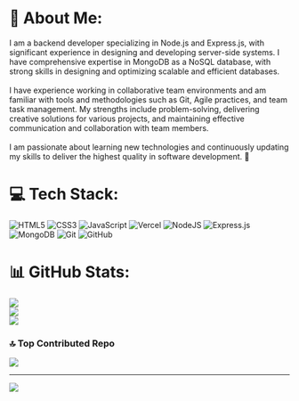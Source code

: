 # 💫 About Me:
I am a backend developer specializing in Node.js and Express.js, with significant experience in designing and developing server-side systems. I have comprehensive expertise in MongoDB as a NoSQL database, with strong skills in designing and optimizing scalable and efficient databases.<br><br>I have experience working in collaborative team environments and am familiar with tools and methodologies such as Git, Agile practices, and team task management. My strengths include problem-solving, delivering creative solutions for various projects, and maintaining effective communication and collaboration with team members.<br><br>I am passionate about learning new technologies and continuously updating my skills to deliver the highest quality in software development. 🌟


# 💻 Tech Stack:
![HTML5](https://img.shields.io/badge/html5-%23E34F26.svg?style=for-the-badge&logo=html5&logoColor=white) ![CSS3](https://img.shields.io/badge/css3-%231572B6.svg?style=for-the-badge&logo=css3&logoColor=white) ![JavaScript](https://img.shields.io/badge/javascript-%23323330.svg?style=for-the-badge&logo=javascript&logoColor=%23F7DF1E) ![Vercel](https://img.shields.io/badge/vercel-%23000000.svg?style=for-the-badge&logo=vercel&logoColor=white) ![NodeJS](https://img.shields.io/badge/node.js-6DA55F?style=for-the-badge&logo=node.js&logoColor=white) ![Express.js](https://img.shields.io/badge/express.js-%23404d59.svg?style=for-the-badge&logo=express&logoColor=%2361DAFB) ![MongoDB](https://img.shields.io/badge/MongoDB-%234ea94b.svg?style=for-the-badge&logo=mongodb&logoColor=white) ![Git](https://img.shields.io/badge/git-%23F05033.svg?style=for-the-badge&logo=git&logoColor=white) ![GitHub](https://img.shields.io/badge/github-%23121011.svg?style=for-the-badge&logo=github&logoColor=white)
# 📊 GitHub Stats:
![](https://github-readme-stats.vercel.app/api?username=mohammadkh24&theme=dark&hide_border=false&include_all_commits=false&count_private=false)<br/>
![](https://github-readme-streak-stats.herokuapp.com/?user=mohammadkh24&theme=dark&hide_border=false)<br/>
![](https://github-readme-stats.vercel.app/api/top-langs/?username=mohammadkh24&theme=dark&hide_border=false&include_all_commits=false&count_private=false&layout=compact)

### 🔝 Top Contributed Repo
![](https://github-contributor-stats.vercel.app/api?username=mohammadkh24&limit=5&theme=dark&combine_all_yearly_contributions=true)

---
[![](https://visitcount.itsvg.in/api?id=mohammadkh24&icon=0&color=0)](https://visitcount.itsvg.in)

<!-- Proudly created with GPRM ( https://gprm.itsvg.in ) -->
